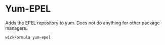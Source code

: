 Yum-EPEL
========

Adds the EPEL repository to yum.  Does not do anything for other package managers.

    wickFormula yum-epel
